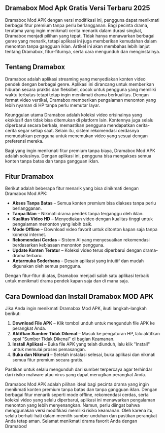 ## Dramabox Mod Apk Gratis Versi Terbaru 2025

Dramabox Mod APK dengan versi modifikasi ini, pengguna dapat menikmati berbagai fitur premium tanpa perlu berlangganan. Bagi pecinta drama, terutama yang ingin menikmati cerita menarik dalam durasi singkat, Dramabox menjadi pilihan yang tepat. Tidak hanya menawarkan berbagai genre yang menarik, tetapi aplikasi ini juga memberikan kemudahan dalam menonton tanpa gangguan iklan. Artikel ini akan membahas lebih lanjut tentang Dramabox, fitur-fiturnya, serta cara mengunduh dan menginstalnya.

## Tentang Dramabox

Dramabox adalah aplikasi streaming yang menyediakan konten video pendek dengan berbagai genre. Aplikasi ini dirancang untuk memberikan hiburan secara praktis dan fleksibel, cocok untuk pengguna yang memiliki waktu terbatas tetapi tetap ingin menikmati drama berkualitas. Dengan format video vertikal, Dramabox memberikan pengalaman menonton yang lebih nyaman di HP tanpa perlu memutar layar.

Keunggulan utama Dramabox adalah koleksi video orisinalnya yang eksklusif dan tidak bisa ditemukan di platform lain. Kontennya juga selalu diperbarui secara berkala, memastikan pengguna mendapatkan cerita-cerita segar setiap saat. Selain itu, sistem rekomendasi cerdasnya memudahkan pengguna untuk menemukan video yang sesuai dengan preferensi mereka.

Bagi yang ingin menikmati fitur premium tanpa biaya, Dramabox Mod APK adalah solusinya. Dengan aplikasi ini, pengguna bisa mengakses semua konten tanpa batas dan tanpa gangguan iklan.

## Fitur Dramabox

Berikut adalah beberapa fitur menarik yang bisa dinikmati dengan Dramabox Mod APK:

- **Akses Tanpa Batas** – Semua konten premium bisa diakses tanpa perlu berlangganan.
- **Tanpa Iklan** – Nikmati drama pendek tanpa terganggu oleh iklan.
- **Kualitas Video HD** – Menyediakan video dengan kualitas tinggi untuk pengalaman menonton yang lebih baik.
- **Mode Offline** – Download video favorit untuk ditonton kapan saja tanpa koneksi internet.
- **Rekomendasi Cerdas** – Sistem AI yang menyesuaikan rekomendasi berdasarkan kebiasaan menonton pengguna.
- **Update Konten Teratur** – Koleksi video terus diperbarui dengan drama-drama terbaru.
- **Antarmuka Sederhana** – Desain aplikasi yang intuitif dan mudah digunakan oleh semua pengguna.

Dengan fitur-fitur di atas, Dramabox menjadi salah satu aplikasi terbaik untuk menikmati drama pendek kapan saja dan di mana saja.

## Cara Download dan Install Dramabox MOD APK

Jika Anda ingin menikmati Dramabox Mod APK, ikuti langkah-langkah berikut:
1. **Download File APK** – Klik tombol unduh untuk mengunduh file APK ke perangkat Anda.
2. **Aktifkan Sumber Tidak Dikenal** – Masuk ke pengaturan HP, lalu aktifkan opsi "Sumber Tidak Dikenal" di bagian Keamanan.
3. **Install Aplikasi** – Buka file APK yang telah diunduh, lalu klik "Install" untuk memulai proses pemasangan.
4. **Buka dan Nikmati** – Setelah instalasi selesai, buka aplikasi dan nikmati semua fitur premium secara gratis.

Pastikan untuk selalu mengunduh dari sumber terpercaya agar terhindar dari risiko malware atau virus yang dapat merugikan perangkat Anda.

Dramabox Mod APK adalah pilihan ideal bagi pecinta drama yang ingin menikmati konten premium tanpa batas dan tanpa gangguan iklan. Dengan berbagai fitur menarik seperti mode offline, rekomendasi cerdas, serta koleksi video yang selalu diperbarui, aplikasi ini menawarkan pengalaman menonton yang lebih menyenangkan. Namun, perlu diingat bahwa menggunakan versi modifikasi memiliki risiko keamanan. Oleh karena itu, selalu berhati-hati dalam memilih sumber unduhan dan pastikan perangkat Anda tetap aman. Selamat menikmati drama favorit Anda dengan Dramabox!
